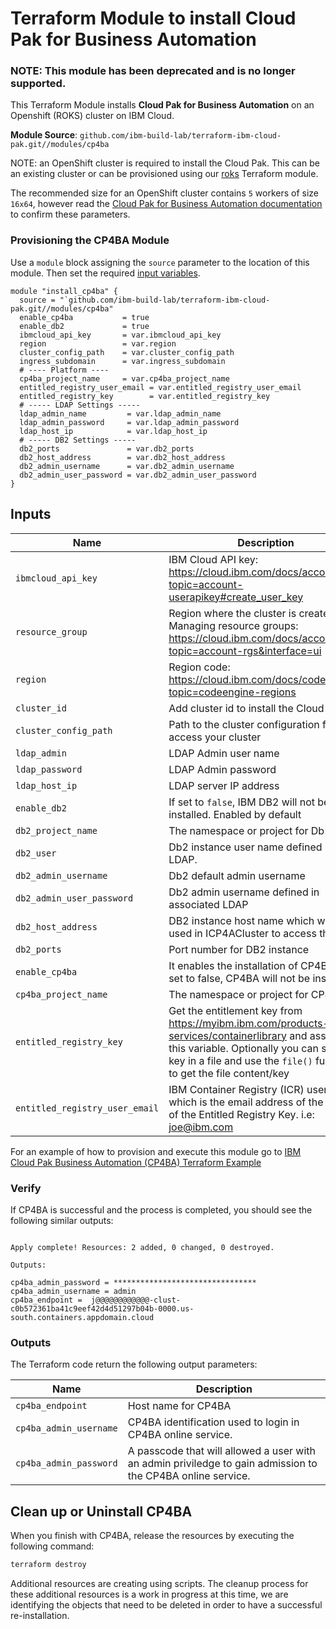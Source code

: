 # Terraform Module to install Cloud Pak for Business Automation

### NOTE: This module has been deprecated and is no longer supported.

This Terraform Module installs **Cloud Pak for Business Automation** on an Openshift (ROKS) cluster on IBM Cloud.

**Module Source**: `github.com/ibm-build-lab/terraform-ibm-cloud-pak.git//modules/cp4ba`

NOTE: an OpenShift cluster is required to install the Cloud Pak. This can be an existing cluster or can be provisioned using our [roks](https://github.com/ibm-build-lab/terraform-ibm-cloud-pak/tree/main/modules/roks.) Terraform module.

The recommended size for an OpenShift cluster contains `5` workers of size `16x64`, however read the [Cloud Pak for Business Automation documentation](https://www.ibm.com/docs/en/cloud-paks/cp-biz-automation) to confirm these parameters.

### Provisioning the CP4BA Module

Use a `module` block assigning the `source` parameter to the location of this module. Then set the required [input variables](#inputs).

```hcl
module "install_cp4ba" {
  source = "`github.com/ibm-build-lab/terraform-ibm-cloud-pak.git//modules/cp4ba"
  enable_cp4ba           = true
  enable_db2             = true
  ibmcloud_api_key       = var.ibmcloud_api_key
  region                 = var.region
  cluster_config_path    = var.cluster_config_path
  ingress_subdomain      = var.ingress_subdomain
  # ---- Platform ----
  cp4ba_project_name     = var.cp4ba_project_name
  entitled_registry_user_email = var.entitled_registry_user_email
  entitled_registry_key        = var.entitled_registry_key
  # ----- LDAP Settings -----
  ldap_admin_name         = var.ldap_admin_name
  ldap_admin_password     = var.ldap_admin_password
  ldap_host_ip            = var.ldap_host_ip
  # ----- DB2 Settings -----
  db2_ports               = var.db2_ports
  db2_host_address        = var.db2_host_address
  db2_admin_username      = var.db2_admin_username
  db2_admin_user_password = var.db2_admin_user_password
}
```

## Inputs

| Name                       | Description                                                            | Default                | Required |
| ---------------------------|------------------------------------------------------------------------|------------------------|----------|
| `ibmcloud_api_key`         | IBM Cloud API key: https://cloud.ibm.com/docs/account?topic=account-userapikey#create_user_key                                                    |                        | Yes      |
| `resource_group`           | Region where the cluster is created. Managing resource groups: https://cloud.ibm.com/docs/account?topic=account-rgs&interface=ui | `cloud-pak-sandbox` | Yes      |
| `region`                   | Region code: https://cloud.ibm.com/docs/codeengine?topic=codeengine-regions                                                            | `us-south`             | No       |
| `cluster_id`               | Add cluster id to install the Cloud Pak on.   |          |   No   |
| `cluster_config_path`      | Path to the cluster configuration file to access your cluster          | `./.kube/config`        |   No     |
| `ldap_admin`               | LDAP Admin user name | `cn=root`  | Yes      |
| `ldap_password`            | LDAP Admin password | `Passw0rd` | Yes      |
| `ldap_host_ip`             | LDAP server IP address |  | Yes      |
| `enable_db2`               | If set to `false`, IBM DB2 will not be installed. Enabled by default   |  `true`                |   No     |
| `db2_project_name`         | The namespace or project for Db2                                       | `ibm-db2`              |   Yes    |
| `db2_user `                | Db2 instance user name defined in LDAP.                                | `db2inst1`             |   Yes    |
| `db2_admin_username`       | Db2 default admin username                                             | `cpadmin`              |   Yes    |
| `db2_admin_user_password`  | Db2 admin username defined in associated LDAP                          |                        |   Yes    |
| `db2_host_address  `       | DB2 instance host name which will be used in ICP4ACluster to access the Db2. |                  |   No     |
| `db2_ports`                | Port number for DB2 instance                                                 |                  |   Yes    |
| `enable_cp4ba`             | It enables the installation of CP4BA. If set to false, CP4BA will not be installed. | `true`    |   No     |
| `cp4ba_project_name`       | The namespace or project for CP4BA                                     | `cp4ba`                |   Yes    |
| `entitled_registry_key`    | Get the entitlement key from https://myibm.ibm.com/products-services/containerlibrary and assign it to this variable. Optionally you can store the key in a file and use the `file()` function to get the file content/key |                             | Yes      |
| `entitled_registry_user_email`| IBM Container Registry (ICR) username which is the email address of the owner of the Entitled Registry Key. i.e: joe@ibm.com |              | Yes      |


For an example of how to provision and execute this module go to [IBM Cloud Pak Business Automation (CP4BA) Terraform Example](https://github.com/ibm-build-lab/terraform-ibm-cloud-pak/tree/main/examples/cp4ba)

### Verify

If CP4BA is successful and the process is completed, you should see the following similar outputs:

```console

Apply complete! Resources: 2 added, 0 changed, 0 destroyed.

Outputs:

cp4ba_admin_password = ********************************
cp4ba_admin_username = admin
cp4ba_endpoint =  j@@@@@@@@@@@@-clust-c0b572361ba41c9eef42d4d51297b04b-0000.us-south.containers.appdomain.cloud
```

### Outputs

The Terraform code return the following output parameters:

| Name                   | Description                                                                                 |
|------------------------|---------------------------------------------------------------------------------------------|
| `cp4ba_endpoint`       | Host name for CP4BA                                                                         |
| `cp4ba_admin_username` | CP4BA identification used to login in CP4BA online service.                                 |
| `cp4ba_admin_password` | A passcode that will allowed a user with an admin priviledge to gain admission to the CP4BA online service.|


## Clean up or Uninstall CP4BA

When you finish with CP4BA, release the resources by executing the following command:

```bash
terraform destroy
```

Additional resources are creating using scripts. The cleanup process for these additional resources is a work in progress at this time, we are identifying the objects that need to be deleted in order to have a successful re-installation.
